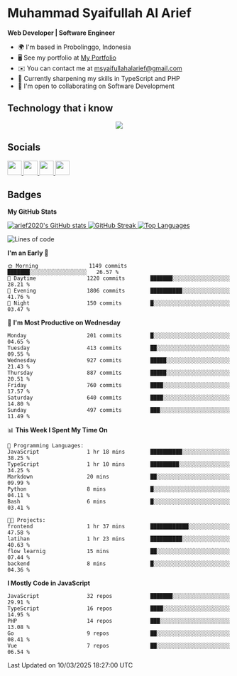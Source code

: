 # Muhammad Syaifullah Al Arief
**Web Developer | Software Engineer**

- 🌍  I'm based in Probolinggo, Indonesia
- 🖥️  See my portfolio at [My Portfolio](https://msyaifullahalarief.vercel.app)
- ✉️  You can contact me at [msyaifullahalarief@gmail.com](mailto:msyaifullahalarief@gmail.com)
- 🧠  Currently sharpening my skills in TypeScript and PHP
- 🤝  I'm open to collaborating on Software Development

## Technology that i know
<p align="center">
  <a href="https://skillicons.dev">
    <img src="https://skillicons.dev/icons?i=git,html,docker,css,js,express,firebase,go,laravel,linux,mongodb,mysql,nextjs,nginx,nodejs,npm,postgres,postman,prisma,tailwind,ts,ubuntu,vercel,vscode,vue,windows,yarn" />
  </a>
</p>

## Socials
<p align="left">
    <a href="https://discord.com/users/hanifez" target="_blank" rel="noreferrer">
        <picture>
            <source media="(prefers-color-scheme: dark)" srcset="https://raw.githubusercontent.com/danielcranney/readme-generator/main/public/icons/socials/discord-dark.svg" />
            <source media="(prefers-color-scheme: light)" srcset="https://raw.githubusercontent.com/danielcranney/readme-generator/main/public/icons/socials/discord.svg" />
            <img src="https://raw.githubusercontent.com/danielcranney/readme-generator/main/public/icons/socials/discord.svg" width="32" height="32" />
        </picture>
    </a>
    <a href="https://www.github.com/arief2020" target="_blank" rel="noreferrer">
        <picture>
            <source media="(prefers-color-scheme: dark)" srcset="https://raw.githubusercontent.com/danielcranney/readme-generator/main/public/icons/socials/github-dark.svg" />
            <source media="(prefers-color-scheme: light)" srcset="https://raw.githubusercontent.com/danielcranney/readme-generator/main/public/icons/socials/github.svg" />
            <img src="https://raw.githubusercontent.com/danielcranney/readme-generator/main/public/icons/socials/github.svg" width="32" height="32" />
        </picture>
    </a>
    <a href="https://muhammadsyaifullahalarief.hashnode.dev" target="_blank" rel="noreferrer">
        <picture>
            <source media="(prefers-color-scheme: dark)" srcset="https://raw.githubusercontent.com/danielcranney/readme-generator/main/public/icons/socials/hashnode-dark.svg" />
            <source media="(prefers-color-scheme: light)" srcset="https://raw.githubusercontent.com/danielcranney/readme-generator/main/public/icons/socials/hashnode.svg" />
            <img src="https://raw.githubusercontent.com/danielcranney/readme-generator/main/public/icons/socials/hashnode.svg" width="32" height="32" />
        </picture>
    </a>
    <a href="https://www.linkedin.com/in/muhammad-syaifullah-al-arief/" target="_blank" rel="noreferrer">
        <picture>
            <source media="(prefers-color-scheme: dark)" srcset="https://raw.githubusercontent.com/danielcranney/readme-generator/main/public/icons/socials/linkedin-dark.svg" />
            <source media="(prefers-color-scheme: light)" srcset="https://raw.githubusercontent.com/danielcranney/readme-generator/main/public/icons/socials/linkedin.svg" />
            <img src="https://raw.githubusercontent.com/danielcranney/readme-generator/main/public/icons/socials/linkedin.svg" width="32" height="32" />
        </picture>
    </a>
</p>

## Badges
<b>My GitHub Stats</b>

<a href="http://www.github.com/arief2020">
    <img src="https://github-readme-stats.vercel.app/api?username=arief2020&show_icons=true&hide=&count_private=true&title_color=0891b2&text_color=ffffff&icon_color=0891b2&bg_color=27272a&hide_border=true&show_icons=true" alt="arief2020's GitHub stats" />
</a>
<a href="http://www.github.com/arief2020">
    <img src="https://github-readme-streak-stats.herokuapp.com/?user=arief2020&stroke=ffffff&background=27272a&ring=0891b2&fire=0891b2&currStreakNum=ffffff&currStreakLabel=0891b2&sideNums=ffffff&sideLabels=ffffff&dates=ffffff&hide_border=true" alt="GitHub Streak" />
</a>


<a href="https://github.com/arief2020" align="left">
    <img src="https://github-readme-stats.vercel.app/api/top-langs/?username=arief2020&langs_count=10&title_color=0891b2&text_color=ffffff&icon_color=0891b2&bg_color=27272a&hide_border=true&locale=en&custom_title=Top%20Languages" alt="Top Languages" />
</a>

<!--START_SECTION:waka-->
![Lines of code](https://img.shields.io/badge/From%20Hello%20World%20I%27ve%20Written-9.4%20million%20lines%20of%20code-blue)

**I'm an Early 🐤** 

```text
🌞 Morning                1149 commits        ███████░░░░░░░░░░░░░░░░░░   26.57 % 
🌆 Daytime                1220 commits        ███████░░░░░░░░░░░░░░░░░░   28.21 % 
🌃 Evening                1806 commits        ██████████░░░░░░░░░░░░░░░   41.76 % 
🌙 Night                  150 commits         █░░░░░░░░░░░░░░░░░░░░░░░░   03.47 % 
```
📅 **I'm Most Productive on Wednesday** 

```text
Monday                   201 commits         █░░░░░░░░░░░░░░░░░░░░░░░░   04.65 % 
Tuesday                  413 commits         ██░░░░░░░░░░░░░░░░░░░░░░░   09.55 % 
Wednesday                927 commits         █████░░░░░░░░░░░░░░░░░░░░   21.43 % 
Thursday                 887 commits         █████░░░░░░░░░░░░░░░░░░░░   20.51 % 
Friday                   760 commits         ████░░░░░░░░░░░░░░░░░░░░░   17.57 % 
Saturday                 640 commits         ████░░░░░░░░░░░░░░░░░░░░░   14.80 % 
Sunday                   497 commits         ███░░░░░░░░░░░░░░░░░░░░░░   11.49 % 
```


📊 **This Week I Spent My Time On** 

```text
💬 Programming Languages: 
JavaScript               1 hr 18 mins        ██████████░░░░░░░░░░░░░░░   38.25 % 
TypeScript               1 hr 10 mins        █████████░░░░░░░░░░░░░░░░   34.25 % 
Markdown                 20 mins             ██░░░░░░░░░░░░░░░░░░░░░░░   09.99 % 
Python                   8 mins              █░░░░░░░░░░░░░░░░░░░░░░░░   04.11 % 
Bash                     6 mins              █░░░░░░░░░░░░░░░░░░░░░░░░   03.41 % 

🐱‍💻 Projects: 
frontend                 1 hr 37 mins        ████████████░░░░░░░░░░░░░   47.58 % 
latihan                  1 hr 23 mins        ██████████░░░░░░░░░░░░░░░   40.63 % 
flow learnig             15 mins             ██░░░░░░░░░░░░░░░░░░░░░░░   07.44 % 
backend                  8 mins              █░░░░░░░░░░░░░░░░░░░░░░░░   04.36 % 
```

**I Mostly Code in JavaScript** 

```text
JavaScript               32 repos            ███████░░░░░░░░░░░░░░░░░░   29.91 % 
TypeScript               16 repos            ████░░░░░░░░░░░░░░░░░░░░░   14.95 % 
PHP                      14 repos            ███░░░░░░░░░░░░░░░░░░░░░░   13.08 % 
Go                       9 repos             ██░░░░░░░░░░░░░░░░░░░░░░░   08.41 % 
Vue                      7 repos             ██░░░░░░░░░░░░░░░░░░░░░░░   06.54 % 
```




 Last Updated on 10/03/2025 18:27:00 UTC
<!--END_SECTION:waka-->
